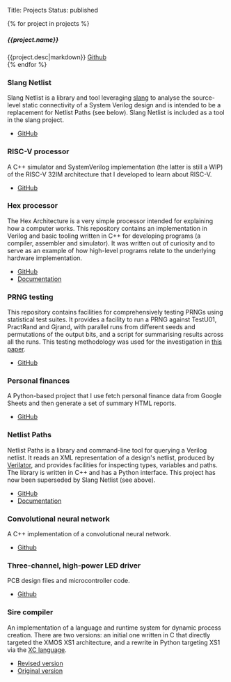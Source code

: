 Title: Projects
Status: published

{% for project in projects %}
<div class="card">
<div class="card-body">
 <h5 class="card-title">{{project.name}}</h5>
{{project.desc|markdown}}
<a href="{{project.github}}" class="card-link">Github</a>
</div>
</div>
{% endfor %}


### Slang Netlist

Slang Netlist is a library and tool leveraging [slang](https://sv-lang.com) to
analyse the source-level static connectivity of a System Verilog design and is
intended to be a replacement for Netlist Paths (see below). Slang Netlist is
included as a tool in the slang project.

- [GitHub](https://github.com/MikePopoloski/slang)

### RISC-V processor

A C++ simulator and SystemVerilog implementation (the latter is still a WIP) of
the RISC-V 32IM architecture that I developed to learn about RISC-V.

- [GitHub](https://github.com/jameshanlon/riscv-processor)

### Hex processor

The Hex Architecture is a very simple processor intended for explaining how a
computer works. This repository contains an implementation in Verilog and basic
tooling written in C++ for developing programs (a compiler, assembler and
simulator). It was written out of curiosity and to serve as an example of how
high-level programs relate to the underlying hardware implementation.

- [GitHub](https://github.com/jameshanlon/hex-processor)
- [Documentation](https://jameshanlon.github.io/hex-processor)

### PRNG testing

This repository contains facilities for comprehensively testing PRNGs using
statistical test suites. It provides a facility to run a PRNG against TestU01,
PractRand and Gjrand, with parallel runs from different seeds and permutations
of the output bits, and a script for summarising results across all the runs.
This testing methodology was used for the investigation in [this
paper](https://arxiv.org/abs/2203.04058).

- [GitHub](https://github.com/jameshanlon/prng-testing)

### Personal finances

A Python-based project that I use fetch personal finance data from Google
Sheets and then generate a set of summary HTML reports.

- [GitHub](https://github.com/jameshanlon/finances)

### Netlist Paths

Netlist Paths is a library and command-line tool for querying a Verilog
netlist. It reads an XML representation of a design's netlist, produced by
[Verilator](https://www.veripool.org/projects/verilator), and provides
facilities for inspecting types, variables and paths. The library is written in
C++ and has a Python interface. This project has now been superseded by Slang
Netlist (see above).

- [GitHub](https://github.com/jameshanlon/netlist-paths)
- [Documentation](https://jameshanlon.github.io/netlist-paths)


### Convolutional neural network

A C++ implementation of a convolutional neural network.

- [Github](https://github.com/jameshanlon/convolutional-neural-network)


### Three-channel, high-power LED driver

PCB design files and microcontroller code.

- [Github](https://github.com/jameshanlon/3C-HP-LED-driver)

### Sire compiler

An implementation of a language and runtime system for dynamic process
creation. There are two versions: an initial one written in C that
directly targeted the XMOS XS1 architecture, and a rewrite in Python
targeting XS1 via the [XC language](/the-xc-programming-language.html).

- [Revised version](https://github.com/jameshanlon/tool_sire)
- [Original version](https://github.com/jameshanlon/sire)
